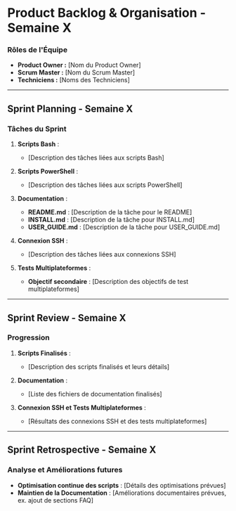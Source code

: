 # **Product Backlog & Organisation - Semaine X**

### **Rôles de l'Équipe**
- **Product Owner :** [Nom du Product Owner]
- **Scrum Master :** [Nom du Scrum Master]
- **Techniciens :** [Noms des Techniciens]

---

## **Sprint Planning - Semaine X**

### **Tâches du Sprint**
1. **Scripts Bash** :
   - [Description des tâches liées aux scripts Bash]

2. **Scripts PowerShell** :
   - [Description des tâches liées aux scripts PowerShell]

3. **Documentation** :
   - **README.md** : [Description de la tâche pour le README]
   - **INSTALL.md** : [Description de la tâche pour INSTALL.md]
   - **USER_GUIDE.md** : [Description de la tâche pour USER_GUIDE.md]

4. **Connexion SSH** :
   - [Description des tâches liées aux connexions SSH]

5. **Tests Multiplateformes** :
   - **Objectif secondaire** : [Description des objectifs de test multiplateformes]

---

## **Sprint Review - Semaine X**

### **Progression**
1. **Scripts Finalisés** :
   - [Description des scripts finalisés et leurs détails]

2. **Documentation** :
   - [Liste des fichiers de documentation finalisés]

3. **Connexion SSH et Tests Multiplateformes** :
   - [Résultats des connexions SSH et des tests multiplateformes]

---

## **Sprint Retrospective - Semaine X**

### **Analyse et Améliorations futures**
- **Optimisation continue des scripts** : [Détails des optimisations prévues]
- **Maintien de la Documentation** : [Améliorations documentaires prévues, ex. ajout de sections FAQ]
